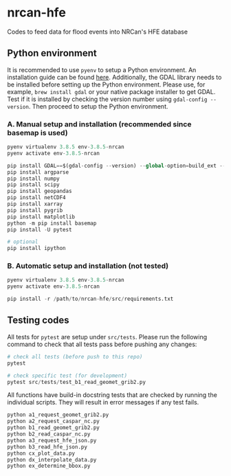 # nrcan-hfe
Codes to feed data for flood events into NRCan's HFE database


## Python environment

It is recommended to use `pyenv` to setup a Python environment. An installation guide can be found [here](https://realpython.com/lessons/installing-pyenv/). Additionally, the GDAL library needs to be installed before setting up the Python environment. Please use, for example, `brew install gdal` or your native package installer to get GDAL. Test if it is installed by checking the version number using `gdal-config --version`. Then proceed to setup the Python environment.

### A. Manual setup and installation (recommended since basemap is used)

```python
pyenv virtualenv 3.8.5 env-3.8.5-nrcan
pyenv activate env-3.8.5-nrcan

pip install GDAL==$(gdal-config --version) --global-option=build_ext --global-option="-I/usr/include/gdal"
pip install argparse
pip install numpy
pip install scipy
pip install geopandas
pip install netCDF4
pip install xarray
pip install pygrib
pip install matplotlib
python -m pip install basemap
pip install -U pytest

# optional
pip install ipython
```

### B. Automatic setup and installation (not tested)

```python
pyenv virtualenv 3.8.5 env-3.8.5-nrcan
pyenv activate env-3.8.5-nrcan

pip install -r /path/to/nrcan-hfe/src/requirements.txt
```


## Testing codes

All tests for ```pytest``` are setup under ```src/tests```. Please run the following command to check that all tests pass before pushing any changes:
```python
# check all tests (before push to this repo)
pytest

# check specific test (for development)
pytest src/tests/test_b1_read_geomet_grib2.py
```

All functions have build-in docstring tests that are checked by running the individual scripts. They will result in error messages if any test fails.

```python
python a1_request_geomet_grib2.py 
python a2_request_caspar_nc.py 
python b1_read_geomet_grib2.py 
python b2_read_caspar_nc.py 
python a3_request_hfe_json.py 
python b3_read_hfe_json.py 
python cx_plot_data.py 
python dx_interpolate_data.py 
python ex_determine_bbox.py 
```

